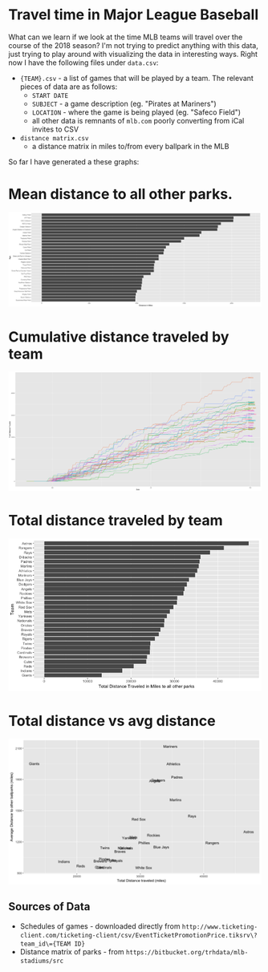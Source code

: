 # Travel time in Major League Baseball

What can we learn if we look at the time MLB teams will travel over the course of the 2018 season? I'm not trying to predict anything with this data, just trying to play around with visualizing the data in interesting ways. Right now I have the following files under `data.csv`:

- `{TEAM}.csv` - a list of games that will be played by a team. The relevant pieces of data are as follows:
  - `START DATE`
  - `SUBJECT` - a game description (eg. "Pirates at Mariners")
  - `LOCATION` - where the game is being played (eg. "Safeco Field")
  - all other data is remnants of `mlb.com` poorly converting from iCal invites to CSV
- `distance matrix.csv`
  - a distance matrix in miles to/from every ballpark in the MLB

So far I have generated a these graphs:

# Mean distance to all other parks.

![](plots/parks-by-avg-distance.png)

# Cumulative distance traveled by team

![](plots/cumulative-travel-time.png)

# Total distance traveled by team

![](plots/total-distance-ranking.png)

# Total distance vs avg distance

![](plots/total-vs-avg-distance.png)

## Sources of Data

- Schedules of games - downloaded directly from `http://www.ticketing-client.com/ticketing-client/csv/EventTicketPromotionPrice.tiksrv\?team_id\={TEAM ID}`
- Distance matrix of parks - from `https://bitbucket.org/trhdata/mlb-stadiums/src`
